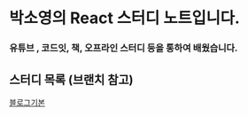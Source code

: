 # 박소영의 React 스터디 노트입니다.

### 유튜브 , 코드잇, 책, 오프라인 스터디 등을 통하여 배웠습니다.

## 스터디 목록 (브랜치 참고)
[블로그기본]([https://github.com/firsthandcraft/React_Prac.git](https://github.com/firsthandcraft/React_Prac/tree/coddingApple))
